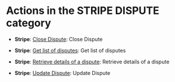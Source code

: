 # Actions in the STRIPE DISPUTE category
* **Stripe**: [Close Dispute](https://github.com/unskript/Awesome-CloudOps-Automation/tree/master/Stripe/legos/stripe_close_dispute/stripe_close_dispute.py): Close Dispute

* **Stripe**: [Get list of disputes](https://github.com/unskript/Awesome-CloudOps-Automation/tree/master/Stripe/legos/stripe_get_all_disputes/stripe_get_all_disputes.py): Get list of disputes

* **Stripe**: [Retrieve details of a dispute](https://github.com/unskript/Awesome-CloudOps-Automation/tree/master/Stripe/legos/stripe_retrieve_dispute/stripe_retrieve_dispute.py): Retrieve details of a dispute

* **Stripe**: [Update Dispute](https://github.com/unskript/Awesome-CloudOps-Automation/tree/master/Stripe/legos/stripe_update_dispute/stripe_update_dispute.py): Update Dispute

